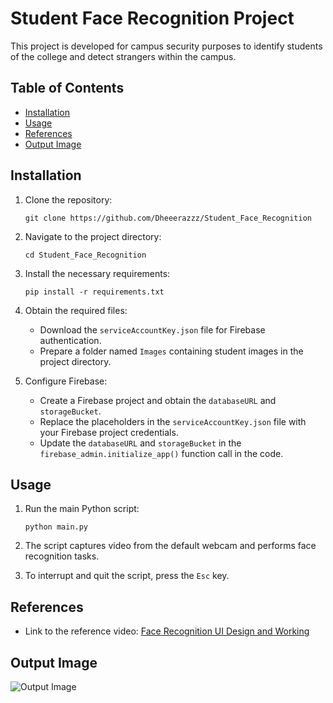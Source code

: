 # Student Face Recognition Project

This project is developed for campus security purposes to identify students of the college and detect strangers within the campus.

## Table of Contents
- [Installation](#installation)
- [Usage](#usage)
- [References](#references)
- [Output Image](#output-image)

## Installation

1. Clone the repository:
   ```shell
   git clone https://github.com/Dheeerazzz/Student_Face_Recognition
   ```

2. Navigate to the project directory:
   ```shell
   cd Student_Face_Recognition

   ```

3. Install the necessary requirements:
   ```shell
   pip install -r requirements.txt
   ```

4. Obtain the required files:
   - Download the `serviceAccountKey.json` file for Firebase authentication.
   - Prepare a folder named `Images` containing student images in the project directory.

5. Configure Firebase:
   - Create a Firebase project and obtain the `databaseURL` and `storageBucket`.
   - Replace the placeholders in the `serviceAccountKey.json` file with your Firebase project credentials.
   - Update the `databaseURL` and `storageBucket` in the `firebase_admin.initialize_app()` function call in the code.

## Usage

1. Run the main Python script:
   ```shell
   python main.py
   ```

2. The script captures video from the default webcam and performs face recognition tasks.

3. To interrupt and quit the script, press the `Esc` key.

## References

- Link to the reference video: [Face Recognition UI Design and Working](https://youtu.be/iBomaK2ARyI)

## Output Image

![Output Image](abc)


